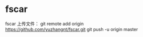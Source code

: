 # fscar
fscar
上传文件：
git remote add origin https://github.com/yuzhangnt/fscar.git
git push -u origin master
